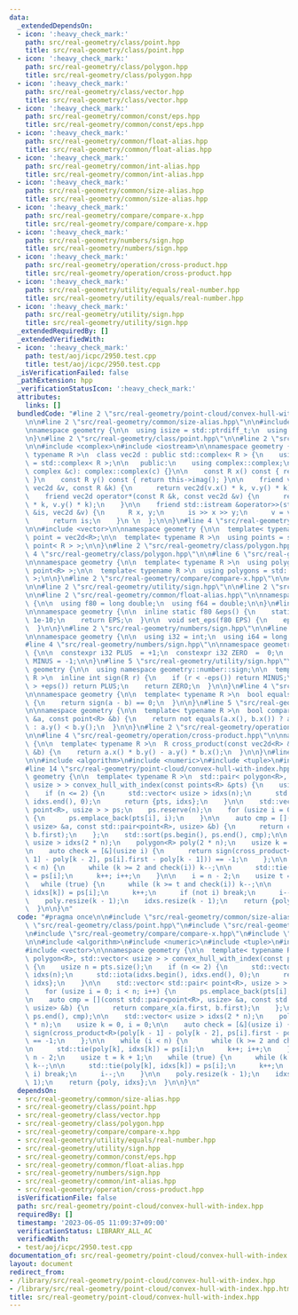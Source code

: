 ```yaml
---
data:
  _extendedDependsOn:
  - icon: ':heavy_check_mark:'
    path: src/real-geometry/class/point.hpp
    title: src/real-geometry/class/point.hpp
  - icon: ':heavy_check_mark:'
    path: src/real-geometry/class/polygon.hpp
    title: src/real-geometry/class/polygon.hpp
  - icon: ':heavy_check_mark:'
    path: src/real-geometry/class/vector.hpp
    title: src/real-geometry/class/vector.hpp
  - icon: ':heavy_check_mark:'
    path: src/real-geometry/common/const/eps.hpp
    title: src/real-geometry/common/const/eps.hpp
  - icon: ':heavy_check_mark:'
    path: src/real-geometry/common/float-alias.hpp
    title: src/real-geometry/common/float-alias.hpp
  - icon: ':heavy_check_mark:'
    path: src/real-geometry/common/int-alias.hpp
    title: src/real-geometry/common/int-alias.hpp
  - icon: ':heavy_check_mark:'
    path: src/real-geometry/common/size-alias.hpp
    title: src/real-geometry/common/size-alias.hpp
  - icon: ':heavy_check_mark:'
    path: src/real-geometry/compare/compare-x.hpp
    title: src/real-geometry/compare/compare-x.hpp
  - icon: ':heavy_check_mark:'
    path: src/real-geometry/numbers/sign.hpp
    title: src/real-geometry/numbers/sign.hpp
  - icon: ':heavy_check_mark:'
    path: src/real-geometry/operation/cross-product.hpp
    title: src/real-geometry/operation/cross-product.hpp
  - icon: ':heavy_check_mark:'
    path: src/real-geometry/utility/equals/real-number.hpp
    title: src/real-geometry/utility/equals/real-number.hpp
  - icon: ':heavy_check_mark:'
    path: src/real-geometry/utility/sign.hpp
    title: src/real-geometry/utility/sign.hpp
  _extendedRequiredBy: []
  _extendedVerifiedWith:
  - icon: ':heavy_check_mark:'
    path: test/aoj/icpc/2950.test.cpp
    title: test/aoj/icpc/2950.test.cpp
  _isVerificationFailed: false
  _pathExtension: hpp
  _verificationStatusIcon: ':heavy_check_mark:'
  attributes:
    links: []
  bundledCode: "#line 2 \"src/real-geometry/point-cloud/convex-hull-with-index.hpp\"\
    \n\n#line 2 \"src/real-geometry/common/size-alias.hpp\"\n\n#include <cstddef>\n\
    \nnamespace geometry {\n\n  using isize = std::ptrdiff_t;\n  using usize = std::size_t;\n\
    \n}\n#line 2 \"src/real-geometry/class/point.hpp\"\n\n#line 2 \"src/real-geometry/class/vector.hpp\"\
    \n\n#include <complex>\n#include <iostream>\n\nnamespace geometry {\n\n  template<\
    \ typename R >\n  class vec2d : public std::complex< R > {\n    using complex\
    \ = std::complex< R >;\n\n   public:\n    using complex::complex;\n\n    vec2d(const\
    \ complex &c): complex::complex(c) {}\n\n    const R x() const { return this->real();\
    \ }\n    const R y() const { return this->imag(); }\n\n    friend vec2d operator*(const\
    \ vec2d &v, const R &k) {\n      return vec2d(v.x() * k, v.y() * k);\n    }\n\n\
    \    friend vec2d operator*(const R &k, const vec2d &v) {\n      return vec2d(v.x()\
    \ * k, v.y() * k);\n    }\n\n    friend std::istream &operator>>(std::istream\
    \ &is, vec2d &v) {\n      R x, y;\n      is >> x >> y;\n      v = vec2d(x, y);\n\
    \      return is;\n    }\n \n  };\n\n}\n#line 4 \"src/real-geometry/class/point.hpp\"\
    \n\n#include <vector>\n\nnamespace geometry {\n\n  template< typename R >\n  using\
    \ point = vec2d<R>;\n\n  template< typename R >\n  using points = std::vector<\
    \ point< R > >;\n\n}\n#line 2 \"src/real-geometry/class/polygon.hpp\"\n\n#line\
    \ 4 \"src/real-geometry/class/polygon.hpp\"\n\n#line 6 \"src/real-geometry/class/polygon.hpp\"\
    \n\nnamespace geometry {\n\n  template< typename R >\n  using polygon = std::vector<\
    \ point<R> >;\n\n  template< typename R >\n  using polygons = std::vector< polygon<R>\
    \ >;\n\n}\n#line 2 \"src/real-geometry/compare/compare-x.hpp\"\n\n#line 2 \"src/real-geometry/utility/equals/real-number.hpp\"\
    \n\n#line 2 \"src/real-geometry/utility/sign.hpp\"\n\n#line 2 \"src/real-geometry/common/const/eps.hpp\"\
    \n\n#line 2 \"src/real-geometry/common/float-alias.hpp\"\n\nnamespace geometry\
    \ {\n\n  using f80 = long double;\n  using f64 = double;\n\n}\n#line 4 \"src/real-geometry/common/const/eps.hpp\"\
    \n\nnamespace geometry {\n\n  inline static f80 &eps() {\n    static f80 EPS =\
    \ 1e-10;\n    return EPS;\n  }\n\n  void set_eps(f80 EPS) {\n    eps() = EPS;\n\
    \  }\n\n}\n#line 2 \"src/real-geometry/numbers/sign.hpp\"\n\n#line 2 \"src/real-geometry/common/int-alias.hpp\"\
    \n\nnamespace geometry {\n\n  using i32 = int;\n  using i64 = long long;\n\n}\n\
    #line 4 \"src/real-geometry/numbers/sign.hpp\"\n\nnamespace geometry::number::sign\
    \ {\n\n  constexpr i32 PLUS  = +1;\n  constexpr i32 ZERO  =  0;\n  constexpr i32\
    \ MINUS = -1;\n\n}\n#line 5 \"src/real-geometry/utility/sign.hpp\"\n\nnamespace\
    \ geometry {\n\n  using namespace geometry::number::sign;\n\n  template< typename\
    \ R >\n  inline int sign(R r) {\n    if (r < -eps()) return MINUS;\n    if (r\
    \ > +eps()) return PLUS;\n    return ZERO;\n  }\n\n}\n#line 4 \"src/real-geometry/utility/equals/real-number.hpp\"\
    \n\nnamespace geometry {\n\n  template< typename R >\n  bool equals(R a, R b)\
    \ {\n    return sign(a - b) == 0;\n  }\n\n}\n#line 5 \"src/real-geometry/compare/compare-x.hpp\"\
    \n\nnamespace geometry {\n\n  template< typename R >\n  bool compare_x(const point<R>\
    \ &a, const point<R> &b) {\n    return not equals(a.x(), b.x()) ? a.x() < b.x()\
    \ : a.y() < b.y();\n  }\n\n}\n#line 2 \"src/real-geometry/operation/cross-product.hpp\"\
    \n\n#line 4 \"src/real-geometry/operation/cross-product.hpp\"\n\nnamespace geometry\
    \ {\n\n  template< typename R >\n  R cross_product(const vec2d<R> &a, const vec2d<R>\
    \ &b) {\n    return a.x() * b.y() - a.y() * b.x();\n  }\n\n}\n#line 8 \"src/real-geometry/point-cloud/convex-hull-with-index.hpp\"\
    \n\n#include <algorithm>\n#include <numeric>\n#include <tuple>\n#include <utility>\n\
    #line 14 \"src/real-geometry/point-cloud/convex-hull-with-index.hpp\"\n\nnamespace\
    \ geometry {\n\n  template< typename R >\n  std::pair< polygon<R>, std::vector<\
    \ usize > > convex_hull_with_index(const points<R> &pts) {\n    usize n = pts.size();\n\
    \    if (n <= 2) {\n      std::vector< usize > idxs(n);\n      std::iota(idxs.begin(),\
    \ idxs.end(), 0);\n      return {pts, idxs};\n    }\n\n    std::vector< std::pair<\
    \ point<R>, usize > > ps;\n    ps.reserve(n);\n    for (usize i = 0; i < n; i++)\
    \ {\n      ps.emplace_back(pts[i], i);\n    }\n\n    auto cmp = [](const std::pair<point<R>,\
    \ usize> &a, const std::pair<point<R>, usize> &b) {\n      return compare_x(a.first,\
    \ b.first);\n    };\n    std::sort(ps.begin(), ps.end(), cmp);\n\n    std::vector<\
    \ usize > idxs(2 * n);\n    polygon<R> poly(2 * n);\n    usize k = 0, i = 0;\n\
    \n    auto check = [&](usize i) {\n      return sign(cross_product<R>(poly[k -\
    \ 1] - poly[k - 2], ps[i].first - poly[k - 1])) == -1;\n    };\n\n    while (i\
    \ < n) {\n      while (k >= 2 and check(i)) k--;\n\n      std::tie(poly[k], idxs[k])\
    \ = ps[i];\n      k++; i++;\n    }\n\n    i = n - 2;\n    usize t = k + 1;\n \
    \   while (true) {\n      while (k >= t and check(i)) k--;\n\n      std::tie(poly[k],\
    \ idxs[k]) = ps[i];\n      k++;\n      if (not i) break;\n      i--;\n    }\n\n\
    \    poly.resize(k - 1);\n    idxs.resize(k - 1);\n    return {poly, idxs};\n\
    \  }\n\n}\n"
  code: "#pragma once\n\n#include \"src/real-geometry/common/size-alias.hpp\"\n#include\
    \ \"src/real-geometry/class/point.hpp\"\n#include \"src/real-geometry/class/polygon.hpp\"\
    \n#include \"src/real-geometry/compare/compare-x.hpp\"\n#include \"src/real-geometry/operation/cross-product.hpp\"\
    \n\n#include <algorithm>\n#include <numeric>\n#include <tuple>\n#include <utility>\n\
    #include <vector>\n\nnamespace geometry {\n\n  template< typename R >\n  std::pair<\
    \ polygon<R>, std::vector< usize > > convex_hull_with_index(const points<R> &pts)\
    \ {\n    usize n = pts.size();\n    if (n <= 2) {\n      std::vector< usize >\
    \ idxs(n);\n      std::iota(idxs.begin(), idxs.end(), 0);\n      return {pts,\
    \ idxs};\n    }\n\n    std::vector< std::pair< point<R>, usize > > ps;\n    ps.reserve(n);\n\
    \    for (usize i = 0; i < n; i++) {\n      ps.emplace_back(pts[i], i);\n    }\n\
    \n    auto cmp = [](const std::pair<point<R>, usize> &a, const std::pair<point<R>,\
    \ usize> &b) {\n      return compare_x(a.first, b.first);\n    };\n    std::sort(ps.begin(),\
    \ ps.end(), cmp);\n\n    std::vector< usize > idxs(2 * n);\n    polygon<R> poly(2\
    \ * n);\n    usize k = 0, i = 0;\n\n    auto check = [&](usize i) {\n      return\
    \ sign(cross_product<R>(poly[k - 1] - poly[k - 2], ps[i].first - poly[k - 1]))\
    \ == -1;\n    };\n\n    while (i < n) {\n      while (k >= 2 and check(i)) k--;\n\
    \n      std::tie(poly[k], idxs[k]) = ps[i];\n      k++; i++;\n    }\n\n    i =\
    \ n - 2;\n    usize t = k + 1;\n    while (true) {\n      while (k >= t and check(i))\
    \ k--;\n\n      std::tie(poly[k], idxs[k]) = ps[i];\n      k++;\n      if (not\
    \ i) break;\n      i--;\n    }\n\n    poly.resize(k - 1);\n    idxs.resize(k -\
    \ 1);\n    return {poly, idxs};\n  }\n\n}\n"
  dependsOn:
  - src/real-geometry/common/size-alias.hpp
  - src/real-geometry/class/point.hpp
  - src/real-geometry/class/vector.hpp
  - src/real-geometry/class/polygon.hpp
  - src/real-geometry/compare/compare-x.hpp
  - src/real-geometry/utility/equals/real-number.hpp
  - src/real-geometry/utility/sign.hpp
  - src/real-geometry/common/const/eps.hpp
  - src/real-geometry/common/float-alias.hpp
  - src/real-geometry/numbers/sign.hpp
  - src/real-geometry/common/int-alias.hpp
  - src/real-geometry/operation/cross-product.hpp
  isVerificationFile: false
  path: src/real-geometry/point-cloud/convex-hull-with-index.hpp
  requiredBy: []
  timestamp: '2023-06-05 11:09:37+09:00'
  verificationStatus: LIBRARY_ALL_AC
  verifiedWith:
  - test/aoj/icpc/2950.test.cpp
documentation_of: src/real-geometry/point-cloud/convex-hull-with-index.hpp
layout: document
redirect_from:
- /library/src/real-geometry/point-cloud/convex-hull-with-index.hpp
- /library/src/real-geometry/point-cloud/convex-hull-with-index.hpp.html
title: src/real-geometry/point-cloud/convex-hull-with-index.hpp
---
```


